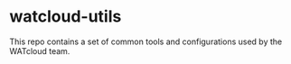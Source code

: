 # watcloud-utils

This repo contains a set of common tools and configurations used by the WATcloud team.

